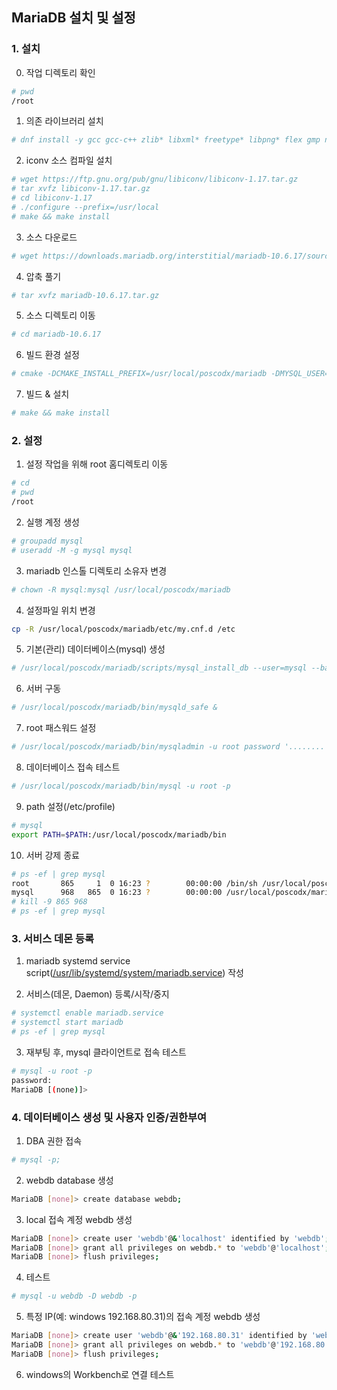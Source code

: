 ## MariaDB 설치 및 설정

### 1. 설치

0. 작업 디렉토리 확인
```bash
# pwd
/root
```

1. 의존 라이브러리 설치
```bash
# dnf install -y gcc gcc-c++ zlib* libxml* freetype* libpng* flex gmp ncurses-devel gnutls-devel libaio
```
2. iconv 소스 컴파일 설치
```bash
# wget https://ftp.gnu.org/pub/gnu/libiconv/libiconv-1.17.tar.gz
# tar xvfz libiconv-1.17.tar.gz
# cd libiconv-1.17
# ./configure --prefix=/usr/local
# make && make install
```

3. 소스 다운로드
```bash
# wget https://downloads.mariadb.org/interstitial/mariadb-10.6.17/source/mariadb-10.6.17.tar.gz 
```

4. 압축 풀기
```bash
# tar xvfz mariadb-10.6.17.tar.gz
```

5. 소스 디렉토리 이동
```bash
# cd mariadb-10.6.17
```

6. 빌드 환경 설정 
```bash
# cmake -DCMAKE_INSTALL_PREFIX=/usr/local/poscodx/mariadb -DMYSQL_USER=mysql -DMYSQL_TCP_PORT=3306 -DMYSQL_DATADIR=/usr/local/poscodx/mariadb/data -DMYSQL_UNIX_ADDR=/usr/local/poscodx/mariadb/tmp/mariadb.sock -DINSTALL_SYSCONFDIR=/usr/local/poscodx/mariadb/etc -DINSTALL_SYSCONF2DIR=/usr/local/poscodx/mariadb/etc/my.cnf.d -DDEFAULT_CHARSET=utf8 -DDEFAULT_COLLATION=utf8_general_ci -DWITH_EXTRA_CHARSETS=all -DWITH_ARIA_STORAGE_ENGINE=1 -DWITH_XTRADB_STORAGE_ENGINE=1 -DWITH_ARCHIVE_STORAGE_ENGINE=1 -DWITH_INNOBASE_STORAGE_ENGINE=1 -DWITH_PARTITION_STORAGE_ENGINE=1 -DWITH_BLACKHOLE_STORAGE_ENGINE=1 -DWITH_FEDERATEDX_STORAGE_ENGINE=1 -DWITH_PERFSCHEMA_STORAGE_ENGINE=1 -DWITH_READLINE=1 -DWITH_SSL=bundled -DWITH_ZLIB=system
```

7. 빌드 & 설치
```bash
# make && make install
```

### 2. 설정

1. 설정 작업을 위해 root 홈디렉토리 이동
```bash
# cd 
# pwd
/root
```

2. 실행 계정 생성
```bash
# groupadd mysql
# useradd -M -g mysql mysql 
```

3. mariadb 인스톨 디렉토리 소유자 변경
```bash
# chown -R mysql:mysql /usr/local/poscodx/mariadb
```

4. 설정파일 위치 변경
```bash
cp -R /usr/local/poscodx/mariadb/etc/my.cnf.d /etc
```

5. 기본(관리) 데이터베이스(mysql) 생성
```bash
# /usr/local/poscodx/mariadb/scripts/mysql_install_db --user=mysql --basedir=/usr/local/poscodx/mariadb --defaults-file=/usr/local/poscodx/mariadb/etc/my.cnf --datadir=/usr/local/poscodx/mariadb/data
```

6. 서버 구동
```bash
# /usr/local/poscodx/mariadb/bin/mysqld_safe &
```

7. root 패스워드 설정
```bash
# /usr/local/poscodx/mariadb/bin/mysqladmin -u root password '........'
```

8. 데이터베이스 접속 테스트
```bash
# /usr/local/poscodx/mariadb/bin/mysql -u root -p
```

9. path 설정(/etc/profile)
```bash
# mysql
export PATH=$PATH:/usr/local/poscodx/mariadb/bin
```

10. 서버 강제 종료
```bash
# ps -ef | grep mysql
root       865     1  0 16:23 ?        00:00:00 /bin/sh /usr/local/poscodx/mariadb/bin/mysqld_safe --datadir=/usr/local/poscodx/mariadb/data --pid-file=/usr/local/poscodx/mariadb/data/lx.poscodx.me.pid
mysql      968   865  0 16:23 ?        00:00:00 /usr/local/poscodx/mariadb/bin/mysqld --basedir=/usr/local/poscodx/mariadb --datadir=/usr/local/poscodx/mariadb/data --plugin-dir=/usr/local/poscodx/mariadb/lib/plugin --user=mysql --log-error=/usr/local/poscodx/mariadb/data/lx.poscodx.me.err --pid-file=/usr/local/poscodx/mariadb/data/lx.poscodx.me.pid
# kill -9 865 968
# ps -ef | grep mysql
```

### 3. 서비스 데몬 등록

1. mariadb systemd service script([/usr/lib/systemd/system/mariadb.service](https://github.com/Jiyoongrace/rocky-practices/blob/main/lx/usr/lib/systemd/system/mariadb.service)) 작성

2. 서비스(데몬, Daemon) 등록/시작/중지
```bash
# systemctl enable mariadb.service
# systemctl start mariadb
# ps -ef | grep mysql
```

3. 재부팅 후, mysql 클라이언트로 접속 테스트
```sh
# mysql -u root -p
password:
MariaDB [(none)]>
```

### 4. 데이터베이스 생성 및 사용자 인증/권한부여

1. DBA 권한 접속
```sh
# mysql -p;
```

2. webdb database 생성
```sh
MariaDB [none]> create database webdb;
```

3. local 접속 계정 webdb 생성
```sh
MariaDB [none]> create user 'webdb'@&'localhost' identified by 'webdb';
MariaDB [none]> grant all privileges on webdb.* to 'webdb'@'localhost';
MariaDB [none]> flush privileges;
```

4. 테스트
```sh
# mysql -u webdb -D webdb -p
```

5. 특정 IP(예: windows 192.168.80.31)의 접속 계정 webdb 생성
```sh
MariaDB [none]> create user 'webdb'@&'192.168.80.31' identified by 'webdb';
MariaDB [none]> grant all privileges on webdb.* to 'webdb'@'192.168.80.31';
MariaDB [none]> flush privileges;
```

6. windows의 Workbench로 연결 테스트
